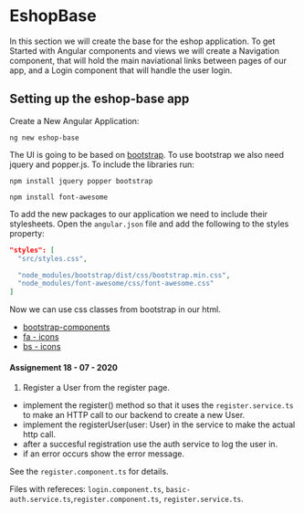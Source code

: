 # EshopBase

In this section we will create the base for the eshop application. To get Started with Angular components and views we will create a Navigation component, that will hold the main naviational links between pages of our app, and a Login component that will handle the user login.

## Setting up the eshop-base app

Create a New Angular Application:

```
ng new eshop-base
```

The UI is going to be based on [bootstrap](https://getbootstrap.com/). To use bootstrap we also need jquery and popper.js.
To include the libraries run:
```
npm install jquery popper bootstrap
```

```
npm install font-awesome
```

To add the new packages to our application we need to include their stylesheets. Open the ```angular.json``` file and add the following to the styles property:
```JSON
"styles": [
  "src/styles.css",

  "node_modules/bootstrap/dist/css/bootstrap.min.css",
  "node_modules/font-awesome/css/font-awesome.css"
]
```

Now we can use css classes from bootstrap in our html.


* [bootstrap-components](https://getbootstrap.com/docs/4.0/components/buttons/)
* [fa - icons](https://fontawesome.bootstrapcheatsheets.com/)
* [bs - icons](https://icons.getbootstrap.com/)


#### Assignement 18 - 07 - 2020

1. Register a User from the register page.

  - implement the register() method so that it uses the ```register.service.ts``` to make an HTTP call to our backend to create a new User.
  - implement the   registerUser(user: User) in the service to make the actual http call.
  - after a succesful registration use the auth service to log the user in.
  - if an error occurs show the error message.


See the ```register.component.ts``` for details.

Files with refereces: ```login.component.ts```, ```basic-auth.service.ts```,```register.component.ts```, ```register.service.ts```.